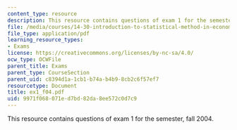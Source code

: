 ```yaml
---
content_type: resource
description: This resource contains questions of exam 1 for the semester, fall 2004.
file: /media/courses/14-30-introduction-to-statistical-method-in-economics-spring-2006/9971f068071ed7bd82da8ee572c0d7c9_ex1_f04.pdf
file_type: application/pdf
learning_resource_types:
- Exams
license: https://creativecommons.org/licenses/by-nc-sa/4.0/
ocw_type: OCWFile
parent_title: Exams
parent_type: CourseSection
parent_uid: c8394d1a-1cb1-b74a-b4b9-8cb2c6f57ef7
resourcetype: Document
title: ex1_f04.pdf
uid: 9971f068-071e-d7bd-82da-8ee572c0d7c9
---
```

This resource contains questions of exam 1 for the semester, fall 2004.